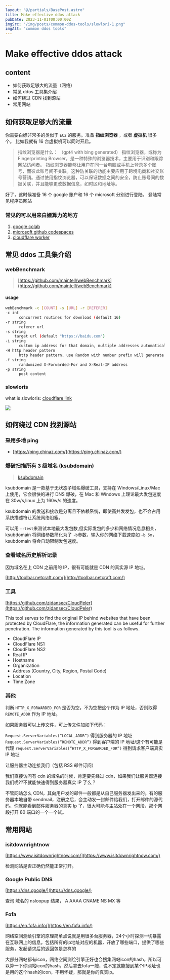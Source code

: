 ```yaml
---
layout: "@/partials/BasePost.astro"
title: Make effective ddos attack
pubDate: 2023-11-01T00:00:00Z
imgSrc: "/img/posts/common-ddos-tools/slowlori-1.png"
imgAlt: "common ddos tools"
---
```


# Make effective ddos attack

## content

- 如何获取足够大的流量（网络）
- 常见 ddos 工具集介绍
- 如何绕过 CDN 找到源站
- 常用网站

## 如何获取足够大的流量

你需要白嫖非常多的类似于 `EC2` 的服务。准备 **指纹浏览器** ，或者 **虚拟机** 很多个。
比如我就有 16 台虚拟机可以同时开启。

> 指纹浏览器是什么： （gpt4 with bing generated）
> 指纹浏览器，或称为 Fingerprinting Browser，是一种特殊的浏览器技术，主要用于识别和跟踪网站访问者。
> 指纹浏览器能够让用户在同一台电脑或手机上登录多个账号，而彼此账号间不关联。这种防关联的功能主要应用于跨境电商和社交账号营销。通过使用指纹浏览器，可以保证数据之间的安全，防止账号间的数据关联，并且能够更改数据信息，如时区和地址等。

好了，这时候准备 16 个 google 账户和 16 个 microsoft 分别进行登陆。
登陆常见程序员网站

### 常见的可以用来白嫖算力的地方

1. [google colab](https://colab.google/)
2. [microsoft github codespaces](https://github.com/features/codespaces)
3. [cloudflare worker](https://workers.cloudflare.com/)

## 常见 ddos 工具集介绍

### webBenchmark

> [https://github.com/maintell/webBenchmark](https://github.com/maintell/webBenchmark)

#### usage

```sh
webBenchmark -c [COUNT] -s [URL] -r [REFERER]
-c int
      concurrent routines for download (default 16)
-r string
      referer url
-s string
    target url (default "https://baidu.com")
-i string
      custom ip address for that domain, multiple addresses automatically will be assigned randomly
-H http header pattern
      http header pattern, use Random with number prefix will generate random string, same key will be overwritten
-f string
      randomized X-Forwarded-For and X-Real-IP address
-p string
      post content
```

### slowloris

what is slowloris: [cloudflare link](https://www.cloudflare.com/learning/ddos/ddos-attack-tools/slowloris/)

![](/img/posts/common-ddos-tools/slowlori-1.png)

## 如何绕过 CDN 找到源站

### 采用多地 ping

- [https://ping.chinaz.com/](https://ping.chinaz.com/)

### 爆破扫描所有 3 级域名 (ksubdomain)

> [ksubdomain](https://github.com/knownsec/ksubdomain)

ksubdomain 是一款基于无状态子域名爆破工具，支持在 Windows/Linux/Mac 上使用，它会很快的进行 DNS 爆破，在 Mac 和 Windows 上理论最大发包速度在 30w/s,linux 上为 160w/s 的速度。

ksubdomain 的发送和接收是分离且不依赖系统，即使高并发发包，也不会占用系统描述符让系统网络阻塞。

可以用 `--test`来测试本地最大发包数,但实际发包的多少和网络情况息息相关，ksubdomain 将网络参数简化为了 `-b`参数，输入你的网络下载速度如 `-b 5m`，ksubdomain 将会自动限制发包速度。

### 查看域名历史解析记录

因为域名在上 CDN 之前用的 IP，很有可能就是 CDN 的真实源 IP 地址。

[http://toolbar.netcraft.com/](http://toolbar.netcraft.com/)

### 工具

[https://github.com/zidansec/CloudPeler](https://github.com/zidansec/CloudPeler)

This tool serves to find the original IP behind websites that have been protected by CloudFlare, the information generated can be useful for further penetration. The information generated by this tool is as follows.

- CloudFlare IP
- CloudFlare NS1
- CloudFlare NS2
- Real IP
- Hostname
- Organization
- Address (Country, City, Region, Postal Code)
- Location
- Time Zone

### 其他

判断 `HTTP_X_FORWARDED_FOR` 是否为空，不为空把这个作为 IP 地址，否则取得 `REMOTE_ADDR` 作为 IP 地址。

如果服务器可以上传文件，可上传文件加如下代码：

`Request.ServerVariables(“LOCAL_ADDR”)` 得到服务器的 IP 地址
`Request.ServerVariables(“REMOTE_ADDR”)` 得到客户端的 IP 地址/这个有可能是代理
`request.ServerVariables(“HTTP_X_FORWARDED_FOR”)` 得到请求客户端真实 IP 地址

让服务器主动连接我们（包括 RSS 邮件订阅）

我们直接访问有 cdn 的域名的时候，肯定要先经过 cdn，如果我们让服务器连接我们呢??不就能快速得到服务器真实 IP 了么？

不管网站怎么 CDN，其向用户发的邮件一般都是从自己服务器发出来的。有的服务器本地自带 sendmail，注册之后，会主动发一封邮件给我们，打开邮件的源代码，你就能看到邮件服务器的真实 Ip 了，很大可能与主站处在一个网段，那个网段打开 80 端口的一个一个试。

## 常用网站

### isitdownrightnow

[https://www.isitdownrightnow.com/](https://www.isitdownrightnow.com/)

检测网站是否正确仍然能正常打开。

### Google Public DNS

[https://dns.google/](https://dns.google/)

查询 域名的 nsloopup 结果， A AAAA CNAME NS MX 等

### Fofa

[https://en.fofa.info/](https://en.fofa.info/)

网络空间测绘引擎的原理简单点说就是用很多台服务器，24个小时探测一切暴露在互联网上的信息。包括所有的ip地址对应的机器，开放了哪些端口，提供了哪些服务，发起请求后的返回包是怎样的

大部分网站都有icon，网络空间测绘引擎正好也会搜集网站icon的hash，所以可以算一下你网站icon的hash，然后拿去fofa一艘，说不定就能搜到某个IP地址也是用的这个hash的icon，不用怀疑，那就是你的真实ip。

